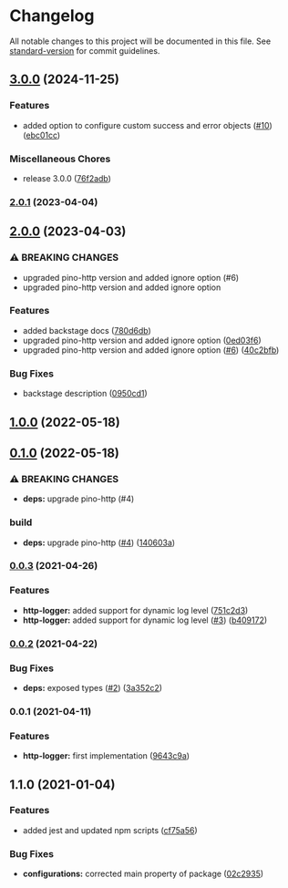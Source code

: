 # Changelog

All notable changes to this project will be documented in this file. See [standard-version](https://github.com/conventional-changelog/standard-version) for commit guidelines.

## [3.0.0](https://github.com/MapColonies/express-access-log-middleware/compare/v2.0.1...v3.0.0) (2024-11-25)


### Features

* added option to configure custom success and error objects ([#10](https://github.com/MapColonies/express-access-log-middleware/issues/10)) ([ebc01cc](https://github.com/MapColonies/express-access-log-middleware/commit/ebc01cc1b0f37ff84436cab20cc941eaae8a8923))


### Miscellaneous Chores

* release 3.0.0 ([76f2adb](https://github.com/MapColonies/express-access-log-middleware/commit/76f2adbcf0154e0bfff8871311f3cfc7e89f84fa))

### [2.0.1](https://github.com/MapColonies/express-access-log-middleware/compare/v2.0.0...v2.0.1) (2023-04-04)

## [2.0.0](https://github.com/MapColonies/express-access-log-middleware/compare/v1.0.0...v2.0.0) (2023-04-03)


### ⚠ BREAKING CHANGES

* upgraded pino-http version and added ignore option (#6)
* upgraded pino-http version and added ignore option

### Features

* added backstage docs ([780d6db](https://github.com/MapColonies/express-access-log-middleware/commit/780d6db91ccc90fb9cf39fb1723e30cad3f2da48))
* upgraded pino-http version and added ignore option ([0ed03f6](https://github.com/MapColonies/express-access-log-middleware/commit/0ed03f6c525a97560a592967a030643090ed9d30))
* upgraded pino-http version and added ignore option ([#6](https://github.com/MapColonies/express-access-log-middleware/issues/6)) ([40c2bfb](https://github.com/MapColonies/express-access-log-middleware/commit/40c2bfb8cd9c56be20d6f5ab8076ffc817808723))


### Bug Fixes

* backstage description ([0950cd1](https://github.com/MapColonies/express-access-log-middleware/commit/0950cd117a86f2382723302d80c6c9de9e209baa))

## [1.0.0](https://github.com/MapColonies/express-access-log-middleware/compare/v0.1.0...v1.0.0) (2022-05-18)

## [0.1.0](https://github.com/MapColonies/express-access-log-middleware/compare/v0.0.3...v0.1.0) (2022-05-18)


### ⚠ BREAKING CHANGES

* **deps:** upgrade pino-http (#4)

### build

* **deps:** upgrade pino-http ([#4](https://github.com/MapColonies/express-access-log-middleware/issues/4)) ([140603a](https://github.com/MapColonies/express-access-log-middleware/commit/140603a0220fb739952f870fdbf61b8fdb0cfb71))

### [0.0.3](https://github.com/MapColonies/express-access-log-middleware/compare/v0.0.2...v0.0.3) (2021-04-26)


### Features

* **http-logger:** added support for dynamic log level ([751c2d3](https://github.com/MapColonies/express-access-log-middleware/commit/751c2d38360f8764fd5d57e522b9d13eb8cd1a9b))
* **http-logger:** added support for dynamic log level ([#3](https://github.com/MapColonies/express-access-log-middleware/issues/3)) ([b409172](https://github.com/MapColonies/express-access-log-middleware/commit/b409172d6d125a3f2ec92b7952314f21eb710183))

### [0.0.2](https://github.com/MapColonies/express-access-log-middleware/compare/v0.0.1...v0.0.2) (2021-04-22)


### Bug Fixes

* **deps:** exposed types ([#2](https://github.com/MapColonies/express-access-log-middleware/issues/2)) ([3a352c2](https://github.com/MapColonies/express-access-log-middleware/commit/3a352c2cc458def4a068841da2fae82db1468a05))

### 0.0.1 (2021-04-11)


### Features

* **http-logger:** first implementation ([9643c9a](https://github.com/MapColonies/express-access-log-middleware/commit/9643c9a8b80b40e9635bbbcf639cf50961658305))

## 1.1.0 (2021-01-04)


### Features

* added jest and updated npm scripts ([cf75a56](https://github.com/MapColonies/ts-npm-package-boilerplate/commit/cf75a567f51824081771739d772384f1d7d7ef98))


### Bug Fixes

* **configurations:** corrected main property of package ([02c2935](https://github.com/MapColonies/ts-npm-package-boilerplate/commit/02c293510df9c5f5b626113a742788255322058c))

